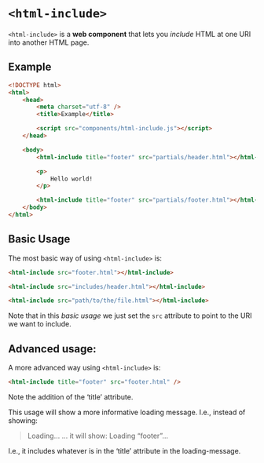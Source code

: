 # `<html-include>`

`<html-include>` is a **web component** that lets you _include_ HTML at one URI into another HTML page.

## Example

```html
<!DOCTYPE html>
<html>
	<head>
		<meta charset="utf-8" />
		<title>Example</title>

		<script src="components/html-include.js"></script>
	</head>

	<body>
		<html-include title="footer" src="partials/header.html"></html-include>

		<p>
			Hello world!
		</p>

		<html-include title="footer" src="partials/footer.html"></html-include>
	</body>
</html>
```

## Basic Usage

The most basic way of using `<html-include>` is:

```html
<html-include src="footer.html"></html-include>
```

```html
<html-include src="includes/header.html"></html-include>
```

```html
<html-include src="path/to/the/file.html"></html-include>
```

Note that in this _basic usage_ we just set the `src` attribute to point to the URI we want to include.

## Advanced usage:

A more advanced way using `<html-include>` is:

```html
<html-include title="footer" src="footer.html" />
```
Note the addition of the ‘title’ attribute.

This usage will show a more informative loading message.
I.e., instead of showing:
> Loading…
… it will show:
> Loading “footer”…

I.e., it includes whatever is in the ‘title’ attribute in the loading-message.


